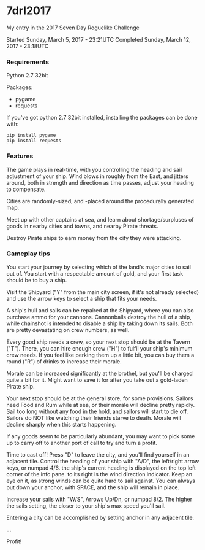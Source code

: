 # 7drl2017
My entry in the 2017 Seven Day Roguelike Challenge

Started Sunday, March 5, 2017 - 23:21UTC
Completed Sunday, March 12, 2017 - 23:18UTC


### Requirements
Python 2.7 32bit

Packages:
- pygame
- requests

If you've got python 2.7 32bit installed, installing the packages can be done with:

``` 
pip install pygame
pip install requests
```

### Features

The game plays in real-time, with you controlling the heading and sail adjustment of your ship. Wind blows in roughly from the East, and jitters around, both in strength and direction as time passes, adjust your heading to compensate.

Cities are randomly-sized, and -placed around the procedurally generated map.

Meet up with other captains at sea, and learn about shortage/surpluses of goods in nearby cities and towns, and nearby Pirate threats.

Destroy Pirate ships to earn money from the city they were attacking.

### Gameplay tips

You start your journey by selecting which of the land's major cities to sail out of. You start with a respectable amount of gold, and your first task should be to buy a ship.

Visit the Shipyard ("Y" from the main city screen, if it's not already selected) and use the arrow keys to select a ship that fits your needs.

A ship's hull and sails can be repaired at the Shipyard, where you can also purchase ammo for your cannons. Cannonballs destroy the hull of a ship, while chainshot is intended to disable a ship by taking down its sails. Both are pretty devastating on crew numbers, as well.

Every good ship needs a crew, so your next stop should be at the Tavern ("T"). There, you can hire enough crew ("H") to fulfil your ship's minimum crew needs. If you feel like perking them up a little bit, you can buy them a round ("R") of drinks to increase their morale.

Morale can be increased significantly at the brothel, but you'll be charged quite a bit for it. Might want to save it for after you take out a gold-laden Pirate ship.

Your next stop should be at the general store, for some provisions. Sailors need Food and Rum while at sea, or their morale will decline pretty rapidly. Sail too long without any food in the hold, and sailors will start to die off. Sailors do NOT like watching their friends starve to death. Morale will decline sharply when this starts happening.

If any goods seem to be particularly abundant, you may want to pick some up to carry off to another port of call to try and turn a profit.

Time to cast off! Press "D" to leave the city, and you'll find yourself in an adjacent tile. Control the heading of your ship with "A/D", the left/right arrow keys, or numpad 4/6. the ship's current heading is displayed on the top left corner of the info pane. to its right is the wind direction indicator. Keep an eye on it, as strong winds can be quite hard to sail against. You can always put down your anchor, with SPACE, and the ship will remain in place.

Increase your sails with "W/S", Arrows Up/Dn, or numpad 8/2. The higher the sails setting, the closer to your ship's max speed you'll sail.

Entering a city can be accomplished by setting anchor in any adjacent tile.

...

Profit!
